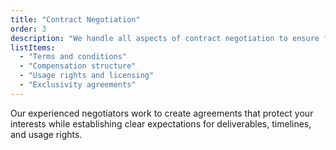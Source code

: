 ```yaml
---
title: "Contract Negotiation"
order: 3
description: "We handle all aspects of contract negotiation to ensure fair and beneficial agreements for all parties:"
listItems:
  - "Terms and conditions"
  - "Compensation structure"
  - "Usage rights and licensing"
  - "Exclusivity agreements"
---
```


Our experienced negotiators work to create agreements that protect your interests while establishing clear expectations for deliverables, timelines, and usage rights.
